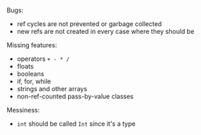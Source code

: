 Bugs:
- ref cycles are not prevented or garbage collected
- new refs are not created in every case where they should be

Missing features:
- operators `+ - * /`
- floats
- booleans
- if, for, while
- strings and other arrays
- non-ref-counted pass-by-value classes

Messiness:
- `int` should be called `Int` since it's a type
